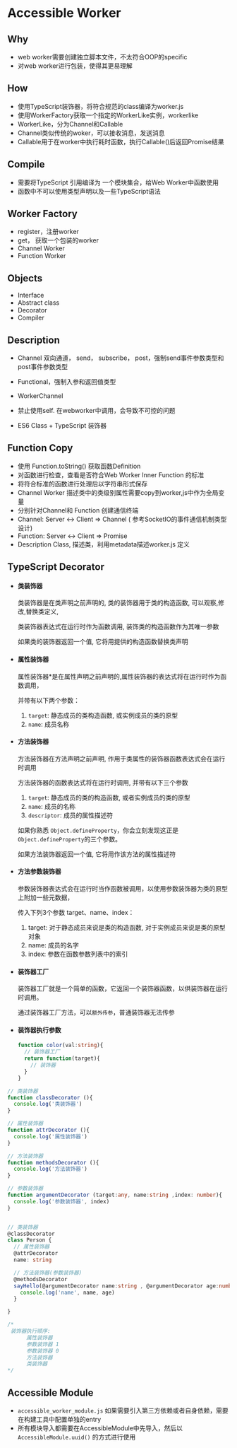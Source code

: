 # Accessible Worker

## Why

- web worker需要创建独立脚本文件，不太符合OOP的specific
- 对web worker进行包装，使得其更易理解

## How

- 使用TypeScript装饰器，将符合规范的class编译为worker.js
- 使用WorkerFactory获取一个指定的WorkerLike实例，workerlike
- WorkerLike，分为Channel和Callable
- Channel类似传统的woker，可以接收消息，发送消息
- Callable用于在worker中执行耗时函数，执行Callable()后返回Promise结果

## Compile

- 需要将TypeScript 引用编译为 一个模块集合，给Web Worker中函数使用
- 函数中不可以使用类型声明以及一些TypeScript语法

## Worker Factory

- register，注册worker
- get， 获取一个包装的worker
- Channel Worker
- Function Worker

## Objects

- Interface
- Abstract class
- Decorator
- Compiler

## Description

- Channel 双向通道， send， subscribe， post，强制send事件参数类型和post事件参数类型

- Functional，强制入参和返回值类型

- WorkerChannel

- 禁止使用self. 在webworker中调用，会导致不可控的问题

- ES6 Class +  TypeScript 装饰器

## Function Copy

- 使用 Function.toString()  获取函数Definition
- 对函数进行检查，查看是否符合Web Worker Inner Function 的标准
- 将符合标准的函数进行处理后以字符串形式保存
- Channel Worker 描述类中的类级别属性需要copy到worker,js中作为全局变量
- 分别针对Channel和 Function 创建通信终端
- Channel: Server  <-> Client => Channel ( 参考SocketIO的事件通信机制类型设计)
- Function: Server  <-> Client => Promise<T>
- Description Class, 描述类，利用metadata描述worker.js 定义

## TypeScript Decorator

- ####  类装饰器

  类装饰器是在类声明之前声明的, 类的装饰器用于类的构造函数, 可以观察,修改,替换类定义,

  类装饰器表达式在运行时作为函数调用, 装饰类的构造函数作为其唯一参数

  如果类的装饰器返回一个值, 它将用提供的构造函数替换类声明

- #### 属性装饰器

  属性装饰器*是在属性声明之前声明的,属性装饰器的表达式将在运行时作为函数调用，

  并带有以下两个参数：

  1. `target`: 静态成员的类构造函数, 或实例成员的类的原型
  2. `name`: 成员名称
  
- #### 方法装饰器
  
   方法装饰器在方法声明之前声明, 作用于类属性的装饰器函数表达式会在运行时调用
  
  方法装饰器的函数表达式将在运行时调用, 并带有以下三个参数
  
  1. `target`: 静态成员的类的构造函数, 或者实例成员的类的原型
  2. `name`: 成员的名称
  3. `descriptor`: 成员的属性描述符
  
  如果你熟悉 `Object.defineProperty`，你会立刻发现这正是 `Object.defineProperty`的三个参数。
  
  如果方法装饰器返回一个值, 它将用作该方法的属性描述符
  
- #### 方法参数装饰器
  参数装饰器表达式会在运行时当作函数被调用，以使用参数装饰器为类的原型上附加一些元数据，
  
  传入下列3个参数 target、name、index：
  
  1. target: 对于静态成员来说是类的构造函数, 对于实例成员来说是类的原型对象
  2. name: 成员的名字  
  3. index: 参数在函数参数列表中的索引
  
- #### 装饰器工厂
  
  装饰器工厂就是一个简单的函数，它返回一个装饰器函数，以供装饰器在运行时调用。
  
  通过装饰器工厂方法，可以`额外传参`，普通装饰器无法传参
  
- #### 装饰器执行参数
  ```typescript
  function color(val:string){
    // 装饰器工厂
    return function(target){
      // 装饰器
    }
  }
  ```
  

```typescript
// 类装饰器
function classDecorator (){
  console.log('类装饰器')
}

// 属性装饰器
function attrDecorator (){
  console.log('属性装饰器')
}

// 方法装饰器
function methodsDecorator (){
  console.log('方法装饰器')
}

// 参数装饰器
function argumentDecorator (target:any, name:string ,index: number){
  console.log('参数装饰器', index)
}


// 类装饰器
@classDecorator
class Person {
  // 属性装饰器
  @attrDecorator
  name: string

  // 方法装饰器(参数装饰器)
  @methodsDecorator
  sayHello(@argumentDecorator name:string , @argumentDecorator age:number){
    console.log('name', name, age)
  }

}

/*
 装饰器执行顺序:
      属性装饰器
      参数装饰器 1
      参数装饰器 0
      方法装饰器
      类装饰器
*/

```

## Accessible Module

- ```accessible_worker_module.js``` 如果需要引入第三方依赖或者自身依赖，需要在构建工具中配置单独的entry
- 所有模块导入都需要在AccessibleModule中先导入，然后以 ```AccessibleModule.uuid()``` 的方式进行使用



 













   
